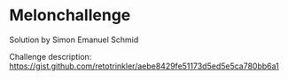 # Melonchallenge

Solution by Simon Emanuel Schmid

Challenge description: https://gist.github.com/retotrinkler/aebe8429fe51173d5ed5e5ca780bb6a1
